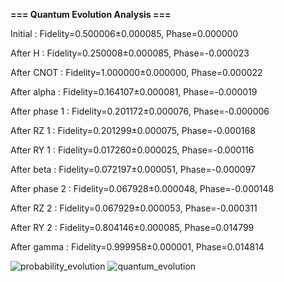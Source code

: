 **=== Quantum Evolution Analysis ===**

Initial        : Fidelity=0.500006±0.000085, Phase=0.000000

After H        : Fidelity=0.250008±0.000085, Phase=-0.000023

After CNOT     : Fidelity=1.000000±0.000000, Phase=0.000022

After alpha    : Fidelity=0.164107±0.000081, Phase=-0.000019

After phase 1  : Fidelity=0.201172±0.000076, Phase=-0.000006

After RZ 1     : Fidelity=0.201299±0.000075, Phase=-0.000168

After RY 1     : Fidelity=0.017260±0.000025, Phase=-0.000116

After beta     : Fidelity=0.072197±0.000051, Phase=-0.000097

After phase 2  : Fidelity=0.067928±0.000048, Phase=-0.000148

After RZ 2     : Fidelity=0.067929±0.000053, Phase=-0.000311

After RY 2     : Fidelity=0.804146±0.000085, Phase=0.014799

After gamma    : Fidelity=0.999958±0.000001, Phase=0.014814

![probability_evolution](https://github.com/user-attachments/assets/3397ce50-374f-41db-8cbd-0d986aa534d9)
![quantum_evolution](https://github.com/user-attachments/assets/3346f2ee-4599-4a65-a459-feb41d4c1d51)
